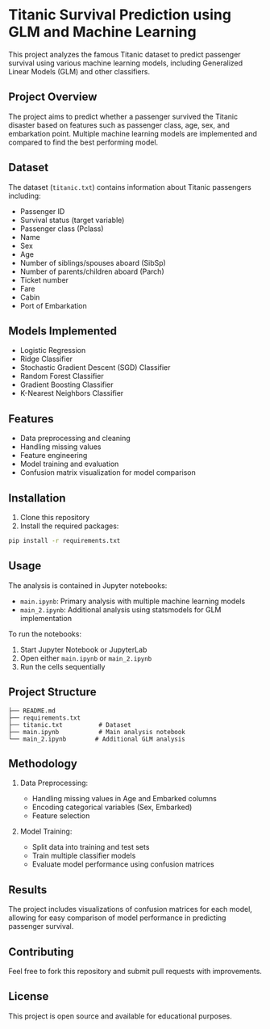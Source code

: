 # Titanic Survival Prediction using GLM and Machine Learning

This project analyzes the famous Titanic dataset to predict passenger survival using various machine learning models, including Generalized Linear Models (GLM) and other classifiers.

## Project Overview

The project aims to predict whether a passenger survived the Titanic disaster based on features such as passenger class, age, sex, and embarkation point. Multiple machine learning models are implemented and compared to find the best performing model.

## Dataset

The dataset (`titanic.txt`) contains information about Titanic passengers including:
- Passenger ID
- Survival status (target variable)
- Passenger class (Pclass)
- Name
- Sex
- Age
- Number of siblings/spouses aboard (SibSp)
- Number of parents/children aboard (Parch)
- Ticket number
- Fare
- Cabin
- Port of Embarkation

## Models Implemented

- Logistic Regression
- Ridge Classifier
- Stochastic Gradient Descent (SGD) Classifier
- Random Forest Classifier
- Gradient Boosting Classifier
- K-Nearest Neighbors Classifier

## Features

- Data preprocessing and cleaning
- Handling missing values
- Feature engineering
- Model training and evaluation
- Confusion matrix visualization for model comparison

## Installation

1. Clone this repository
2. Install the required packages:
```bash
pip install -r requirements.txt
```

## Usage

The analysis is contained in Jupyter notebooks:
- `main.ipynb`: Primary analysis with multiple machine learning models
- `main_2.ipynb`: Additional analysis using statsmodels for GLM implementation

To run the notebooks:
1. Start Jupyter Notebook or JupyterLab
2. Open either `main.ipynb` or `main_2.ipynb`
3. Run the cells sequentially

## Project Structure

```
├── README.md
├── requirements.txt
├── titanic.txt          # Dataset
├── main.ipynb           # Main analysis notebook
└── main_2.ipynb        # Additional GLM analysis
```

## Methodology

1. Data Preprocessing:
   - Handling missing values in Age and Embarked columns
   - Encoding categorical variables (Sex, Embarked)
   - Feature selection

2. Model Training:
   - Split data into training and test sets
   - Train multiple classifier models
   - Evaluate model performance using confusion matrices

## Results

The project includes visualizations of confusion matrices for each model, allowing for easy comparison of model performance in predicting passenger survival.

## Contributing

Feel free to fork this repository and submit pull requests with improvements.

## License

This project is open source and available for educational purposes.